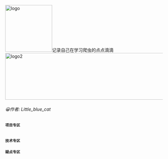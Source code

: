 <img src="https://github.com/Huang-YuHang/MySpider/blob/master/image/logo.jpg" width="150" height="150" alt="logo"/>记录自己在学习爬虫的点点滴滴<img src="https://github.com/Huang-YuHang/MySpider/blob/master/image/logo2.jpg" width="1500" height="150" alt="logo2"/>

###### :grinning:作者: Little_blue_cat 

#### `项目专区`



###### 

##### 



#### `技术专区`





#### `疑点专区`

